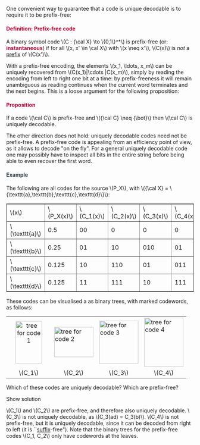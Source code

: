 <p>One convenient way to guarantee that a code is unique decodable is to require it to be prefix-free:</p>
<div class="content-box pad-box-mini border border-trbl border-round">
<h4 style="color: #bc0031;"><strong>Definition: Prefix-free code</strong></h4>
A binary symbol code \(C : {\cal X} \to \{0,1\}^*\) is prefix-free (or: <span style="color: #bc0031;"><strong>instantaneous</strong></span>) if for all \(x, x' \in \cal X\) with \(x \neq x'\), \(C(x)\) is <i>not</i> a <a href="https://en.wikipedia.org/wiki/Substring#Prefix">prefix</a> of \(C(x')\).</div>
<p>With a prefix-free encoding, the elements \(x_1, \ldots, x_m\) can be uniquely recovered from \(C(x_1)|\cdots |C(x_m)\), simply by reading the encoding from left to right one bit at a time: by prefix-freeness it will remain unambiguous as reading continues when the current word terminates and the next begins. This is a loose argument for the following proposition:</p>
<div class="content-box pad-box-mini border border-trbl border-round">
<h4 style="color: #bc0031;"><strong>Proposition</strong></h4>
If a code \(\cal C\) is prefix-free and \({\cal C} \neq {\bot}\) then \(\cal C\) is uniquely decodable.</div>
<p>The other direction does not hold: uniquely decodable codes need not be prefix-free. A prefix-free code is appealing from an efficiency point of view, as it allows to decode "on the fly". For a general uniquely decodable code one may possibly have to inspect all bits in the entire string before being able to even recover the first word.</p>
<div class="content-box pad-box-mini border border-trbl border-round">
<h4 style="color: #2d3b45;"><strong>Example</strong></h4>
The following are all codes for the source \(P_X\), with \({\cal X} = \{\texttt{a},\texttt{b},\texttt{c},\texttt{d}\}\):
<table style="border-collapse: collapse; width: 100%;" border="1">
<tbody>
<tr>
<td style="width: 16.6667%;">\(x\)</td>
<td style="width: 16.6667%;">\(P_X(x)\)</td>
<td style="width: 16.6667%;">\(C_1(x)\)</td>
<td style="width: 16.6667%;">\(C_2(x)\)</td>
<td style="width: 16.6667%;">\(C_3(x)\)</td>
<td style="width: 16.6667%;">\(C_4(x)\)</td>
</tr>
<tr>
<td style="width: 16.6667%;">\(\texttt{a}\)</td>
<td style="width: 16.6667%;">0.5</td>
<td style="width: 16.6667%;">00</td>
<td style="width: 16.6667%;">0</td>
<td style="width: 16.6667%;">0</td>
<td style="width: 16.6667%;">0</td>
</tr>
<tr>
<td style="width: 16.6667%;">\(\texttt{b}\)</td>
<td style="width: 16.6667%;">0.25</td>
<td style="width: 16.6667%;">01</td>
<td style="width: 16.6667%;">10</td>
<td style="width: 16.6667%;">010</td>
<td style="width: 16.6667%;">01</td>
</tr>
<tr>
<td style="width: 16.6667%;">\(\texttt{c}\)</td>
<td style="width: 16.6667%;">0.125</td>
<td style="width: 16.6667%;">10</td>
<td style="width: 16.6667%;">110</td>
<td style="width: 16.6667%;">01</td>
<td style="width: 16.6667%;">011</td>
</tr>
<tr>
<td style="width: 16.6667%;">\(\texttt{d}\)</td>
<td style="width: 16.6667%;">0.125</td>
<td style="width: 16.6667%;">11</td>
<td style="width: 16.6667%;">111</td>
<td style="width: 16.6667%;">10</td>
<td style="width: 16.6667%;">111</td>
</tr>
</tbody>
</table>
These codes can be visualised a as binary trees, with marked codewords, as follows:
<table style="width: 100%;">
<tbody>
<tr>
<td style="width: 25%; text-align: center;"><img src="https://canvas.uva.nl/courses/2205/files/129820/preview?verifier=u0q3wDA9EBKQipPVX2RfCNNAY9uXgtbLBbw9kjbl" alt="tree for code 1" width="71" height="114" data-api-endpoint="https://canvas.uva.nl/api/v1/courses/2205/files/129820" data-api-returntype="File"></td>
<td style="width: 25%;"><img src="https://canvas.uva.nl/courses/2205/files/129819/preview?verifier=hywuHJIM5BhDInZ0ZztlqWVvVKtGFZBENfMa3QMX" alt="tree for code 2" width="105" height="81" data-api-endpoint="https://canvas.uva.nl/api/v1/courses/2205/files/129819" data-api-returntype="File"></td>
<td style="width: 25%;"><img src="https://canvas.uva.nl/courses/2205/files/129818/preview?verifier=7WC9yv0PjxBja7ShtYC9xGxzhKKKOUri6P43j4WJ" alt="tree for code 3" width="105" height="116" data-api-endpoint="https://canvas.uva.nl/api/v1/courses/2205/files/129818" data-api-returntype="File"></td>
<td style="width: 25%;"><img src="https://canvas.uva.nl/courses/2205/files/129817/preview?verifier=KD29Pa5lzef9mbgK6nxm3XPFyeQ1po5DQXZ5vFeP" alt="tree for code 4" width="105" height="132" data-api-endpoint="https://canvas.uva.nl/api/v1/courses/2205/files/129817" data-api-returntype="File"></td>
</tr>
<tr>
<td style="width: 25%; text-align: center;">\(C_1\)</td>
<td style="width: 25%; text-align: center;">\(C_2\)</td>
<td style="width: 25%; text-align: center;">\(C_3\)</td>
<td style="width: 25%; text-align: center;">\(C_4\)</td>
</tr>
</tbody>
</table>
Which of these codes are uniquely decodable? Which are prefix-free?
<p><span class="element_toggler" role="button" aria-controls="group2" aria-label="Toggler" aria-expanded="false"><span class="Button">Show solution</span></span></p>
<div id="group2" style="">
<div class="content-box">\(C_1\) and \(C_2\) are prefix-free, and therefore also uniquely decodable. \(C_3\) is not uniquely decodable, as \(C_3(ad) = C_3(b)\). \(C_4\) is not prefix-free, but it is uniquely decodable, since it can be decoded from right to left (it is ``<a href="https://en.wikipedia.org/wiki/Substring#Suffix">suffix</a>-free"). Note that the binary trees for the prefix-free codes \(C_1, C_2\) only have codewords at the leaves.</div>
</div>
</div>